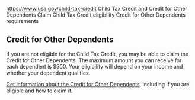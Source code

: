 

https://www.usa.gov/child-tax-credit
Child Tax Credit and Credit for Other Dependents
Claim Child Tax Credit eligibility
Credit for Other Dependents requirements

**Credit for Other Dependents**
-------------------------------

If you are not eligible for the Child Tax Credit, you may be able to claim the Credit for Other Dependents. The maximum amount you can receive for each dependent is $500. Your eligibility will depend on your income and whether your dependent qualifies.

[Get information about the Credit for Other Dependents](https://www.irs.gov/newsroom/understanding-the-credit-for-other-dependents), including if you are eligible and how to claim it.
